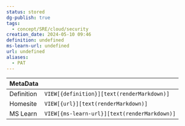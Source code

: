 ```yaml
---
status: stored
dg-publish: true
tags:
  - concept/SRE/cloud/security
creation_date: 2024-05-10 09:46
definition: undefined
ms-learn-url: undefined
url: undefined
aliases:
  - PAT
---
```


| MetaData   |                                              |
| ---------- | -------------------------------------------- |
| Definition | `VIEW[{definition}][text(renderMarkdown)]`   |
| Homesite   | `VIEW[{url}][text(renderMarkdown)]`          |
| MS Learn   | `VIEW[{ms-learn-url}][text(renderMarkdown)]` |
